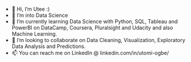 - 👋 Hi, I’m Utee :)
- 👀 I’m into Data Science 
- 🌱 I’m currently learning Data Science with Python, SQL, Tableau and PowerBI on DataCamp, Coursera, Pluralsight and Udacity and also Machine Learning.
- 💞️ I’m looking to collaborate on Data Cleaning, Visualization, Exploratory Data Analysis and Predictions.
- 📫 You can reach me on LinkedIn @ linkedin.com/in/utomi-ogbe/

<!---
Utee9/Utee9 is a ✨ special ✨ repository because its `README.md` (this file) appears on your GitHub profile.
You can click the Preview link to take a look at your changes.
--->
